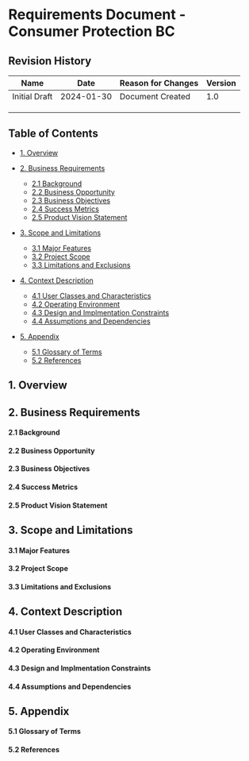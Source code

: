# Requirements Document - Consumer Protection BC

## Revision History

| Name | Date | Reason for Changes | Version |
| ----------- | ----------- | ------------- | ---------- | 
| Initial Draft | 2024-01-30 | Document Created | 1.0 |
|  |  | | |
|  |  | | |
|  |  | | |

## Table of Contents

- [1. Overview](#1-overview)

- [2. Business Requirements](#2-business-requirements)
   * [2.1 Background](#21-background)
   * [2.2 Business Opportunity](#22-business-opportunity)
   * [2.3 Business Objectives](#23-business-objectives)
   * [2.4 Success Metrics](#24-success-metrics)
   * [2.5 Product Vision Statement](#25-product-vision-statement)

- [3. Scope and Limitations](#3-scope-and-limitations)
   * [3.1 Major Features](#31-major-features)
   * [3.2 Project Scope](#32-project-scope)
   * [3.3 Limitations and Exclusions](#33-limitations-and-exclusions)

- [4. Context Description](#4-context-description)
   * [4.1 User Classes and Characteristics](#41-user-classes-and-characteristics)
   * [4.2 Operating Environment](#42-operating-environment)
   * [4.3 Design and Implmentation Constraints](#43-design-and-implmentation-constraints)
   * [4.4 Assumptions and Dependencies](#44-assumptions-and-dependencies)

- [5. Appendix](#5-appendix)
   * [5.1 Glossary of Terms](#51-glossary-of-terms)
   * [5.2 References](#52-references)

## 1. Overview

## 2. Business Requirements

   #### **2.1 Background**

   #### **2.2 Business Opportunity**

   #### **2.3 Business Objectives**

   #### **2.4 Success Metrics**

   #### **2.5 Product Vision Statement**

## 3. Scope and Limitations

   #### **3.1 Major Features**

   #### **3.2 Project Scope**

   #### **3.3 Limitations and Exclusions**

## 4. Context Description

   #### **4.1 User Classes and Characteristics**

   #### **4.2 Operating Environment**

   #### **4.3 Design and Implmentation Constraints**

   #### **4.4 Assumptions and Dependencies**

## 5. Appendix

   #### **5.1 Glossary of Terms**

   #### **5.2 References**
